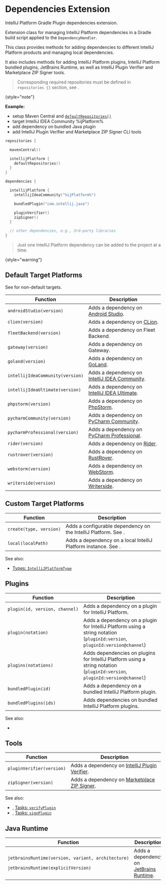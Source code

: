 <!-- Copyright 2000-2024 JetBrains s.r.o. and contributors. Use of this source code is governed by the Apache 2.0 license. -->

# Dependencies Extension

<link-summary>IntelliJ Platform Gradle Plugin dependencies extension.</link-summary>

<include from="tools_intellij_platform_gradle_plugin.md" element-id="EAP_Status"/>

Extension class for managing IntelliJ Platform dependencies in a Gradle build script applied to the `DependencyHandler`.

This class provides methods for adding dependencies to different IntelliJ Platform products and managing local dependencies.

It also includes methods for adding IntelliJ Platform plugins, IntelliJ Platform bundled plugins, JetBrains Runtime, as well as IntelliJ Plugin Verifier and Marketplace ZIP Signer tools.

> Corresponding required repositories must be defined in `repositories {}` section, see [](tools_intellij_platform_gradle_plugin_repositories_extension.md).
>
{style="note"}

**Example:**

- setup Maven Central and [`defaultRepositories()`](tools_intellij_platform_gradle_plugin_repositories_extension.md#default-repositories)
- target IntelliJ IDEA Community %ijPlatform%
- add dependency on bundled Java plugin
- add IntelliJ Plugin Verifier and Marketplace ZIP Signer CLI tools

```kotlin
repositories {

  mavenCentral()

  intellijPlatform {
    defaultRepositories()
  }
}

dependencies {

  intellijPlatform {
    intellijIdeaCommunity("%ijPlatform%")

    bundledPlugin("com.intellij.java")

    pluginVerifier()
    zipSigner()
  }

  // other dependencies, e.g., 3rd-party libraries
}
```

> Just one IntelliJ Platform dependency can be added to the project at a time.
>
{style="warning"}

## Default Target Platforms

See [](#custom-target-platforms) for non-default targets.

| Function                         | Description                                                               |
|----------------------------------|---------------------------------------------------------------------------|
| `androidStudio(version)`         | Adds a dependency on [Android Studio](android_studio.md).                 |
| `clion(version)`                 | Adds a dependency on [CLion](clion.md).                                   |
| `fleetBackend(version)`          | Adds a dependency on Fleet Backend.                                       |
| `gateway(version)`               | Adds a dependency on Gateway.                                             |
| `goland(version)`                | Adds a dependency on [GoLand](goland.md).                                 |
| `intellijIdeaCommunity(version)` | Adds a dependency on [IntelliJ IDEA Community](idea.md).                  |
| `intellijIdeaUltimate(version)`  | Adds a dependency on [IntelliJ IDEA Ultimate](idea_ultimate.md).          |
| `phpstorm(version)`              | Adds a dependency on [PhpStorm](phpstorm.md).                             |
| `pycharmCommunity(version)`      | Adds a dependency on [PyCharm Community](pycharm.md).                     |
| `pycharmProfessional(version)`   | Adds a dependency on [PyCharm Professional](pycharm.md).                  |
| `rider(version)`                 | Adds a dependency on [Rider](rider.md).                                   |
| `rustrover(version)`             | Adds a dependency on [RustRover](https://www.jetbrains.com/rust/).        |
| `webstorm(version)`              | Adds a dependency on [WebStorm](webstorm.md).                             |
| `writerside(version)`            | Adds a dependency on [Writerside](https://www.jetbrains.com/writerside/). |

## Custom Target Platforms

| Function                | Description                                                                                                                                |
|-------------------------|--------------------------------------------------------------------------------------------------------------------------------------------|
| `create(type, version)` | Adds a configurable dependency on the IntelliJ Platform. See [](tools_intellij_platform_gradle_plugin.md#dependenciesParametrizePlatform). |
| `local(localPath)`      | Adds a dependency on a local IntelliJ Platform instance. See [](tools_intellij_platform_gradle_plugin.md#dependenciesLocalPlatform).       |

See also:

- [Types: `IntelliJPlatformType`](tools_intellij_platform_gradle_plugin_types.md#IntelliJPlatformType)

## Plugins

| Function                       | Description                                                                                                                  |
|--------------------------------|------------------------------------------------------------------------------------------------------------------------------|
| `plugin(id, version, channel)` | Adds a dependency on a plugin for IntelliJ Platform.                                                                         |
| `plugin(notation)`             | Adds a dependency on a plugin for IntelliJ Platform using a string notation (`pluginId:version`, `pluginId:version@channel`) |
| `plugins(notations)`           | Adds dependencies on plugins for IntelliJ Platform using a string notation (`pluginId:version`, `pluginId:version@channel`)  |
| `bundledPlugin(id)`            | Adds a dependency on a bundled IntelliJ Platform plugin.                                                                     |
| `bundledPlugins(ids)`          | Adds dependencies on bundled IntelliJ Platform plugins.                                                                      |

See also:

- [](plugin_dependencies.md)

## Tools

| Function                  | Description                                                                         |
|---------------------------|-------------------------------------------------------------------------------------|
| `pluginVerifier(version)` | Adds a dependency on [IntelliJ Plugin Verifier](verifying_plugin_compatibility.md). |
| `zipSigner(version)`      | Adds a dependency on [Marketplace ZIP Signer](plugin_signing.md).                   |

See also:

- [](verifying_plugin_compatibility.md), [Tasks: `verifyPlugin`](tools_intellij_platform_gradle_plugin_tasks.md#verifyPlugin)
- [](plugin_signing.md), [Tasks: `signPlugin`](tools_intellij_platform_gradle_plugin_tasks.md#signPlugin)

## Java Runtime

| Function                                                                                            | Description                                                                                                                   |
|-----------------------------------------------------------------------------------------------------|-------------------------------------------------------------------------------------------------------------------------------|
| <p>`jetbrainsRuntime(version, variant, architecture)`</p><p>`jetbrainsRuntime(explicitVersion)`</p> | Adds a dependency on [JetBrains Runtime](ide_development_instance.md#using-a-jetbrains-runtime-for-the-development-instance). |

<include from="snippets.md" element-id="missingContent"/>
